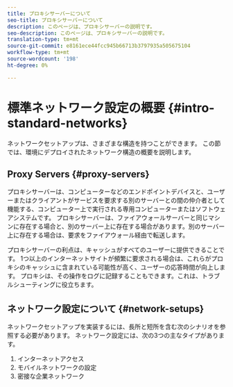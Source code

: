 ```yaml
---
title: プロキシサーバーについて
seo-title: プロキシサーバーについて
description: このページは、プロキシサーバーの説明です。
seo-description: このページは、プロキシサーバーの説明です。
translation-type: tm+mt
source-git-commit: e8161ece44fcc945b66713b3797935a505675104
workflow-type: tm+mt
source-wordcount: '198'
ht-degree: 0%

---
```



# 標準ネットワーク設定の概要 {#intro-standard-networks}

ネットワークセットアップは、さまざまな構造を持つことができます。 この節では、環境にデプロイされたネットワーク構造の概要を説明します。

## Proxy Servers {#proxy-servers}

プロキシサーバーは、コンピューターなどのエンドポイントデバイスと、ユーザーまたはクライアントがサービスを要求する別のサーバーとの間の仲介者として機能する、コンピューター上で実行される専用コンピューターまたはソフトウェアシステムです。 プロキシサーバーは、ファイアウォールサーバーと同じマシンに存在する場合と、別のサーバー上に存在する場合があります。別のサーバー上に存在する場合は、要求をファイアウォール経由で転送します。

プロキシサーバーの利点は、キャッシュがすべてのユーザーに提供できることです。 1つ以上のインターネットサイトが頻繁に要求される場合は、これらがプロキシのキャッシュに含まれている可能性が高く、ユーザーの応答時間が向上します。 プロキシは、その操作をログに記録することもできます。これは、トラブルシューティングに役立ちます。

## ネットワーク設定について {#network-setups}

ネットワークセットアップを実装するには、長所と短所を含む次のシナリオを参照する必要があります。 ネットワーク設定には、次の3つの主なタイプがあります。

1. インターネットアクセス
1. モバイルネットワークの設定
1. 密接な企業ネットワーク

